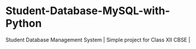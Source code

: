 # Student-Database-MySQL-with-Python
Student Database Management System | Simple project for Class XII CBSE |
